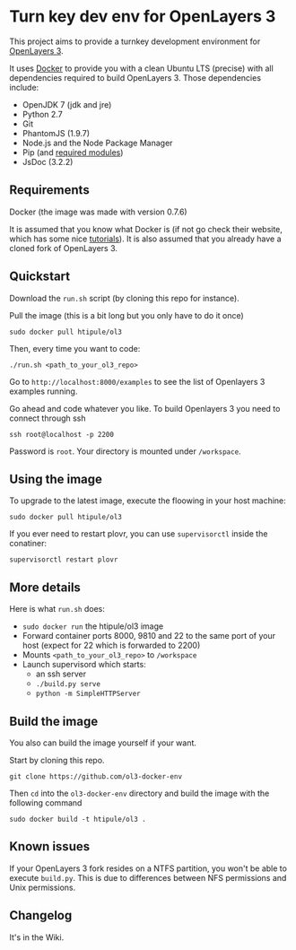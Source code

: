 Turn key dev env for OpenLayers 3
=================================

This project aims to provide a turnkey development environment for [OpenLayers 3](https://github.com/openlayers/ol3). 

It uses [Docker](http://docker.io) to provide you with a clean Ubuntu LTS (precise) with all dependencies required to build OpenLayers 3. Those dependencies include:

- OpenJDK 7 (jdk and jre)
- Python 2.7
- Git
- PhantomJS (1.9.7)
- Node.js and the Node Package Manager
- Pip (and [required modules](https://github.com/openlayers/ol3/blob/master/requirements.txt))
- JsDoc (3.2.2)

Requirements
------------

Docker (the image was made with version 0.7.6)

It is assumed that you know what Docker is (if not go check their website, which has some nice [tutorials](http://www.docker.io/gettingstarted/)). It is also assumed that you already have a cloned fork of OpenLayers 3.
    
Quickstart
----------

Download the `run.sh` script (by cloning this repo for instance).

Pull the image (this is a bit long but you only have to do it once)

    sudo docker pull htipule/ol3

Then, every time you want to code:

    ./run.sh <path_to_your_ol3_repo>
    
Go to `http://localhost:8000/examples` to see the list of Openlayers 3 examples running.

Go ahead and code whatever you like. To build Openlayers 3 you need to connect through ssh

    ssh root@localhost -p 2200 

Password is `root`. Your directory is mounted under `/workspace`.

Using the image
---------------

To upgrade to the latest image, execute the floowing in your host machine:

    sudo docker pull htipule/ol3

If you ever need to restart plovr, you can use `supervisorctl` inside the conatiner:

    supervisorctl restart plovr

More details
------------

Here is what `run.sh` does:

- `sudo docker run` the htipule/ol3 image
- Forward container ports 8000, 9810 and 22 to the same port of your host (expect for 22 which is forwarded to 2200)
- Mounts `<path_to_your_ol3_repo>` to `/workspace`
- Launch supervisord which starts:
    - an ssh server
    - `./build.py serve`
    - `python -m SimpleHTTPServer`


Build the image
---------------

You also can build the image yourself if your want.

Start by cloning this repo. 

    git clone https://github.com/ol3-docker-env
  
Then `cd` into the `ol3-docker-env` directory and build the image with the following command

    sudo docker build -t htipule/ol3 .
    
Known issues
------------

If your OpenLayers 3 fork resides on a NTFS partition, you won't be able to execute `build.py`. This is due to differences between NFS permissions and Unix permissions.

Changelog
---------

It's in the Wiki.

